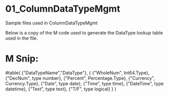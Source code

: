 # 01_ColumnDataTypeMgmt
Sample files used in ColumnDataTypeMgmt

Below is a copy of the M code used to generate the DataType lookup table used in the file.

# M Snip:
#table(
    {"DataTypeName","DataType"},
    {
        {"WholeNum", Int64.Type},
        {"DecNum", type number},
        {"Percent", Percentage.Type},
        {"Currency", Currency.Type},
        {"Date", type date},
        {"Time", type time},
        {"DateTime", type datetime},
        {"Text", type text},
        {"T/F", type logical}
    }
)
